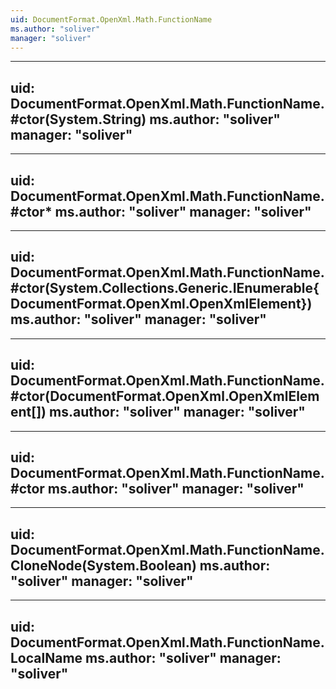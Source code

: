 ```yaml
---
uid: DocumentFormat.OpenXml.Math.FunctionName
ms.author: "soliver"
manager: "soliver"
---
```


---
uid: DocumentFormat.OpenXml.Math.FunctionName.#ctor(System.String)
ms.author: "soliver"
manager: "soliver"
---

---
uid: DocumentFormat.OpenXml.Math.FunctionName.#ctor*
ms.author: "soliver"
manager: "soliver"
---

---
uid: DocumentFormat.OpenXml.Math.FunctionName.#ctor(System.Collections.Generic.IEnumerable{DocumentFormat.OpenXml.OpenXmlElement})
ms.author: "soliver"
manager: "soliver"
---

---
uid: DocumentFormat.OpenXml.Math.FunctionName.#ctor(DocumentFormat.OpenXml.OpenXmlElement[])
ms.author: "soliver"
manager: "soliver"
---

---
uid: DocumentFormat.OpenXml.Math.FunctionName.#ctor
ms.author: "soliver"
manager: "soliver"
---

---
uid: DocumentFormat.OpenXml.Math.FunctionName.CloneNode(System.Boolean)
ms.author: "soliver"
manager: "soliver"
---

---
uid: DocumentFormat.OpenXml.Math.FunctionName.LocalName
ms.author: "soliver"
manager: "soliver"
---
